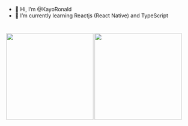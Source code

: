 - 👋 Hi, I’m @KayoRonald
- 🌱 I’m currently learning Reactjs (React Native) and TypeScript

<h1>
  <a href="https://github.com/KayoRonald"><img align="left" height="232rem" src="https://github-readme-stats.vercel.app/api/top-langs/?username=KayoRonald&theme=nord&hide_border=true" /></a>
  <a href="https://github.com/KayoRonald"><img align="center" height="232rem" src="https://github-readme-stats.vercel.app/api?username=KayoRonald&include_all_commits=true&theme=nord&show_icons=false&count_private=true&hide_border=true&layout=compact" /></a><br>
</h1>

